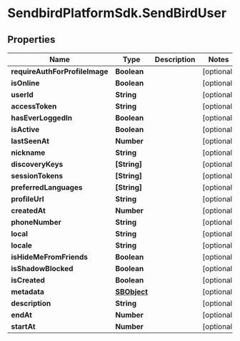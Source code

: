 # SendbirdPlatformSdk.SendBirdUser

## Properties

Name | Type | Description | Notes
------------ | ------------- | ------------- | -------------
**requireAuthForProfileImage** | **Boolean** |  | [optional] 
**isOnline** | **Boolean** |  | [optional] 
**userId** | **String** |  | [optional] 
**accessToken** | **String** |  | [optional] 
**hasEverLoggedIn** | **Boolean** |  | [optional] 
**isActive** | **Boolean** |  | [optional] 
**lastSeenAt** | **Number** |  | [optional] 
**nickname** | **String** |  | [optional] 
**discoveryKeys** | **[String]** |  | [optional] 
**sessionTokens** | **[String]** |  | [optional] 
**preferredLanguages** | **[String]** |  | [optional] 
**profileUrl** | **String** |  | [optional] 
**createdAt** | **Number** |  | [optional] 
**phoneNumber** | **String** |  | [optional] 
**local** | **String** |  | [optional] 
**locale** | **String** |  | [optional] 
**isHideMeFromFriends** | **Boolean** |  | [optional] 
**isShadowBlocked** | **Boolean** |  | [optional] 
**isCreated** | **Boolean** |  | [optional] 
**metadata** | [**SBObject**](SBObject.md) |  | [optional] 
**description** | **String** |  | [optional] 
**endAt** | **Number** |  | [optional] 
**startAt** | **Number** |  | [optional] 


